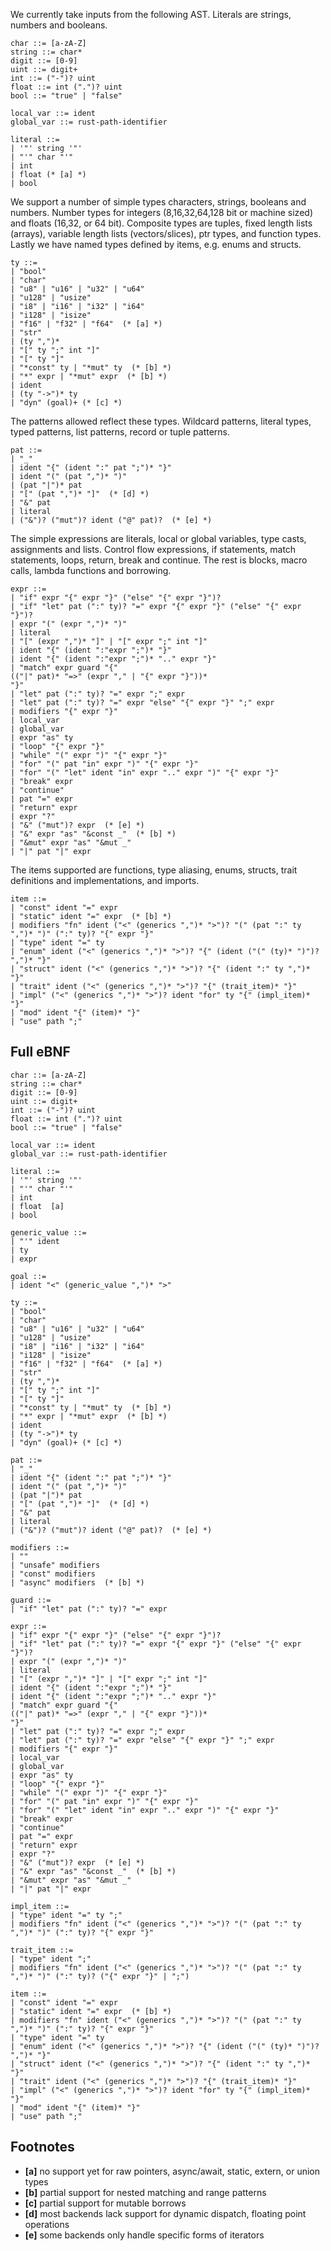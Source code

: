 We currently take inputs from the following AST. Literals are strings, numbers and
booleans.

``` ebnf
char ::= [a-zA-Z]
string ::= char*
digit ::= [0-9]
uint ::= digit+
int ::= ("-")? uint
float ::= int (".")? uint
bool ::= "true" | "false"

local_var ::= ident
global_var ::= rust-path-identifier

literal ::=
| '"' string '"'
| "'" char "'"
| int
| float (* [a] *)
| bool
```

We support a number of simple types characters, strings, booleans and
numbers. Number types for integers (8,16,32,64,128 bit or machine sized)
and floats (16,32, or 64 bit). Composite types are tuples, fixed length
lists (arrays), variable length lists (vectors/slices), ptr types, and
function types. Lastly we have named types defined by items, e.g. enums
and structs.

``` ebnf
ty ::=
| "bool"
| "char"
| "u8" | "u16" | "u32" | "u64"
| "u128" | "usize"
| "i8" | "i16" | "i32" | "i64"
| "i128" | "isize"
| "f16" | "f32" | "f64"  (* [a] *)
| "str"
| (ty ",")*
| "[" ty ";" int "]"
| "[" ty "]"
| "*const" ty | "*mut" ty  (* [b] *)
| "*" expr | "*mut" expr  (* [b] *)
| ident
| (ty "->")* ty
| "dyn" (goal)+ (* [c] *)
```

The patterns allowed reflect these types. Wildcard patterns, literal
types, typed patterns, list patterns, record or tuple patterns.

``` ebnf
pat ::=
| "_"
| ident "{" (ident ":" pat ";")* "}"
| ident "(" (pat ",")* ")"
| (pat "|")* pat
| "[" (pat ",")* "]"  (* [d] *)
| "&" pat
| literal
| ("&")? ("mut")? ident ("@" pat)?  (* [e] *)
```

The simple expressions are literals, local or global variables, type
casts, assignments and lists. Control flow expressions, if statements,
match statements, loops, return, break and continue. The rest is blocks,
macro calls, lambda functions and borrowing.

``` ebnf
expr ::=
| "if" expr "{" expr "}" ("else" "{" expr "}")?
| "if" "let" pat (":" ty)? "=" expr "{" expr "}" ("else" "{" expr "}")?
| expr "(" (expr ",")* ")"
| literal
| "[" (expr ",")* "]" | "[" expr ";" int "]"
| ident "{" (ident ":"expr ";")* "}"
| ident "{" (ident ":"expr ";")* ".." expr "}"
| "match" expr guard "{"
(("|" pat)* "=>" (expr "," | "{" expr "}"))*
"}"
| "let" pat (":" ty)? "=" expr ";" expr
| "let" pat (":" ty)? "=" expr "else" "{" expr "}" ";" expr
| modifiers "{" expr "}"
| local_var
| global_var
| expr "as" ty
| "loop" "{" expr "}"
| "while" "(" expr ")" "{" expr "}"
| "for" "(" pat "in" expr ")" "{" expr "}"
| "for" "(" "let" ident "in" expr ".." expr ")" "{" expr "}"
| "break" expr
| "continue"
| pat "=" expr
| "return" expr
| expr "?"
| "&" ("mut")? expr  (* [e] *)
| "&" expr "as" "&const _"  (* [b] *)
| "&mut" expr "as" "&mut _"
| "|" pat "|" expr
```

The items supported are functions, type aliasing, enums, structs, trait
definitions and implementations, and imports.

``` ebnf
item ::=
| "const" ident "=" expr
| "static" ident "=" expr  (* [b] *)
| modifiers "fn" ident ("<" (generics ",")* ">")? "(" (pat ":" ty ",")* ")" (":" ty)? "{" expr "}"
| "type" ident "=" ty
| "enum" ident ("<" (generics ",")* ">")? "{" (ident ("(" (ty)* ")")? ",")* "}"
| "struct" ident ("<" (generics ",")* ">")? "{" (ident ":" ty ",")* "}"
| "trait" ident ("<" (generics ",")* ">")? "{" (trait_item)* "}"
| "impl" ("<" (generics ",")* ">")? ident "for" ty "{" (impl_item)* "}"
| "mod" ident "{" (item)* "}"
| "use" path ";"
```

## Full eBNF

``` ebnf
char ::= [a-zA-Z]
string ::= char*
digit ::= [0-9]
uint ::= digit+
int ::= ("-")? uint
float ::= int (".")? uint
bool ::= "true" | "false"

local_var ::= ident
global_var ::= rust-path-identifier

literal ::=
| '"' string '"'
| "'" char "'"
| int
| float  [a]
| bool

generic_value ::=
| "'" ident
| ty
| expr

goal ::=
| ident "<" (generic_value ",")* ">"

ty ::=
| "bool"
| "char"
| "u8" | "u16" | "u32" | "u64"
| "u128" | "usize"
| "i8" | "i16" | "i32" | "i64"
| "i128" | "isize"
| "f16" | "f32" | "f64"  (* [a] *)
| "str"
| (ty ",")*
| "[" ty ";" int "]"
| "[" ty "]"
| "*const" ty | "*mut" ty  (* [b] *)
| "*" expr | "*mut" expr  (* [b] *)
| ident
| (ty "->")* ty
| "dyn" (goal)+ (* [c] *)

pat ::=
| "_"
| ident "{" (ident ":" pat ";")* "}"
| ident "(" (pat ",")* ")"
| (pat "|")* pat
| "[" (pat ",")* "]"  (* [d] *)
| "&" pat
| literal
| ("&")? ("mut")? ident ("@" pat)?  (* [e] *)

modifiers ::=
| ""
| "unsafe" modifiers
| "const" modifiers
| "async" modifiers  (* [b] *)

guard ::=
| "if" "let" pat (":" ty)? "=" expr

expr ::=
| "if" expr "{" expr "}" ("else" "{" expr "}")?
| "if" "let" pat (":" ty)? "=" expr "{" expr "}" ("else" "{" expr "}")?
| expr "(" (expr ",")* ")"
| literal
| "[" (expr ",")* "]" | "[" expr ";" int "]"
| ident "{" (ident ":"expr ";")* "}"
| ident "{" (ident ":"expr ";")* ".." expr "}"
| "match" expr guard "{"
(("|" pat)* "=>" (expr "," | "{" expr "}"))*
"}"
| "let" pat (":" ty)? "=" expr ";" expr
| "let" pat (":" ty)? "=" expr "else" "{" expr "}" ";" expr
| modifiers "{" expr "}"
| local_var
| global_var
| expr "as" ty
| "loop" "{" expr "}"
| "while" "(" expr ")" "{" expr "}"
| "for" "(" pat "in" expr ")" "{" expr "}"
| "for" "(" "let" ident "in" expr ".." expr ")" "{" expr "}"
| "break" expr
| "continue"
| pat "=" expr
| "return" expr
| expr "?"
| "&" ("mut")? expr  (* [e] *)
| "&" expr "as" "&const _"  (* [b] *)
| "&mut" expr "as" "&mut _"
| "|" pat "|" expr

impl_item ::=
| "type" ident "=" ty ";"
| modifiers "fn" ident ("<" (generics ",")* ">")? "(" (pat ":" ty ",")* ")" (":" ty)? "{" expr "}"

trait_item ::=
| "type" ident ";"
| modifiers "fn" ident ("<" (generics ",")* ">")? "(" (pat ":" ty ",")* ")" (":" ty)? ("{" expr "}" | ";")

item ::=
| "const" ident "=" expr
| "static" ident "=" expr  (* [b] *)
| modifiers "fn" ident ("<" (generics ",")* ">")? "(" (pat ":" ty ",")* ")" (":" ty)? "{" expr "}"
| "type" ident "=" ty
| "enum" ident ("<" (generics ",")* ">")? "{" (ident ("(" (ty)* ")")? ",")* "}"
| "struct" ident ("<" (generics ",")* ">")? "{" (ident ":" ty ",")* "}"
| "trait" ident ("<" (generics ",")* ">")? "{" (trait_item)* "}"
| "impl" ("<" (generics ",")* ">")? ident "for" ty "{" (impl_item)* "}"
| "mod" ident "{" (item)* "}"
| "use" path ";"
```
## Footnotes

* **[a]** no support yet for raw pointers, async/await, static, extern, or union types
* **[b]** partial support for nested matching and range patterns
* **[c]** partial support for mutable borrows
* **[d]** most backends lack support for dynamic dispatch, floating point operations
* **[e]** some backends only handle specific forms of iterators
